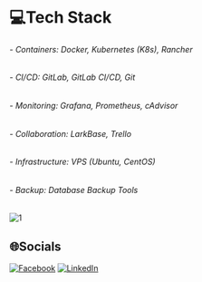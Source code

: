 
# 💻Tech Stack
###### - Containers: Docker, Kubernetes (K8s), Rancher
###### - CI/CD: GitLab, GitLab CI/CD, Git
###### - Monitoring: Grafana, Prometheus, cAdvisor
###### - Collaboration: LarkBase, Trello
###### - Infrastructure: VPS (Ubuntu, CentOS)
###### - Backup: Database Backup Tools


##
 ![1](https://i.giphy.com/media/v1.Y2lkPTc5MGI3NjExNWU5azZ5eW9jemk0MzBrNnNnNWV1b3E4djJzdXJiNGw1ZG8wMGcxaCZlcD12MV9pbnRlcm5hbF9naWZfYnlfaWQmY3Q9Zw/55vNcZTGlOzHvNgrTz/giphy.gif) 
## 🌐Socials
[![Facebook](https://img.shields.io/badge/Facebook-%231877F2.svg?logo=Facebook&logoColor=white)](https://www.facebook.com/tlamabcc)  [![LinkedIn](https://img.shields.io/badge/LinkedIn-%230077B5.svg?logo=linkedin&logoColor=white)](https://www.linkedin.com/in/tlamabc/) 
